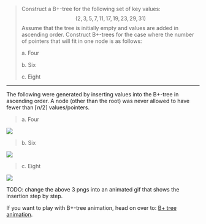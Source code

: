 > Construct a B+-tree for the following set of key values: 
> $$
> (2, 3, 5, 7, 11, 17, 19, 23, 29, 31)
> $$
> Assume that the tree is initially empty and values are added in 
> ascending order. Construct B+-trees for the case where the number
> of pointers that will fit in one node is as follows: 
> 
> a. Four
> 
> b. Six
> 
> c. Eight 

--------------------------------

The following were generated by inserting values into the B+-tree in ascending
order. A node (other than the root) was never allowed to have fewer than 
$\lceil n / 2 \rceil$ values/pointers. 

> a. Four

<img src="../14.3a.png"/>

> b. Six

<img src="../14.3b.png"/>

> c. Eight 

<img src="../14.3c.png"/>

TODO: change the above 3 pngs into an animated gif that shows the insertion step by step.

If you want to play with B+-tree animation, head on over to: [B+ tree animation](https://dichchankinh.com/~galles/visualization/BPlusTree.html).